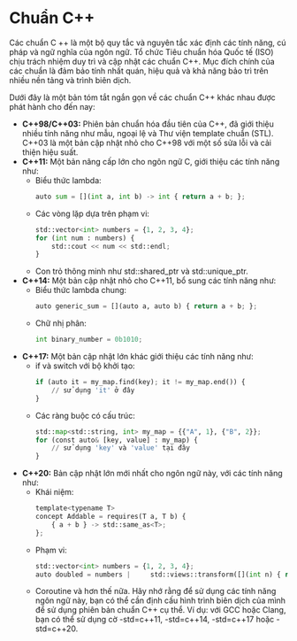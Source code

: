 # Chuẩn C++
Các chuẩn C ++ là một bộ quy tắc và nguyên tắc xác định các tính năng, cú pháp và ngữ nghĩa của ngôn ngữ. Tổ chức Tiêu chuẩn hóa Quốc tế (ISO) chịu trách nhiệm duy trì và cập nhật các chuẩn C++. Mục đích chính của các chuẩn là đảm bảo tính nhất quán, hiệu quả và khả năng bảo trì trên nhiều nền tảng và trình biên dịch.

Dưới đây là một bản tóm tắt ngắn gọn về các chuẩn C++ khác nhau được phát hành cho đến nay:
- **C++98/C++03:** Phiên bản chuẩn hóa đầu tiên của C++, đã giới thiệu nhiều tính năng như mẫu, ngoại lệ và Thư viện template chuẩn (STL). C++03 là một bản cập nhật nhỏ cho C++98 với một số sửa lỗi và cải thiện hiệu suất.
- **C++11:** Một bản nâng cấp lớn cho ngôn ngữ C, giới thiệu các tính năng như:
  - Biểu thức lambda:
    ~~~python
    auto sum = [](int a, int b) -> int { return a + b; };
    ~~~
  - Các vòng lặp dựa trên phạm vi:
    ~~~python
    std::vector<int> numbers = {1, 2, 3, 4};
    for (int num : numbers) {
        std::cout << num << std::endl;
    }
    ~~~
  - Con trỏ thông minh như std::shared_ptr và std::unique_ptr.
- **C++14:** Một bản cập nhật nhỏ cho C++11, bổ sung các tính năng như:
  - Biểu thức lambda chung:
    ~~~python
    auto generic_sum = [](auto a, auto b) { return a + b; };
    ~~~
  - Chữ nhị phân:
    ~~~python
    int binary_number = 0b1010;
    ~~~
- **C++17:** Một bản cập nhật lớn khác giới thiệu các tính năng như:
  - if và switch với bộ khởi tạo:
    ~~~python
    if (auto it = my_map.find(key); it != my_map.end()) {
        // sử dụng 'it' ở đây
    }
    ~~~
  - Các ràng buộc có cấu trúc:
    ~~~python
    std::map<std::string, int> my_map = {{"A", 1}, {"B", 2}};
    for (const auto& [key, value] : my_map) {
        // sử dụng 'key' và 'value' tại đây
    }
    ~~~
- **C++20:** Bản cập nhật lớn mới nhất cho ngôn ngữ này, với các tính năng như:
  - Khái niệm:
    ~~~python
    template<typename T>
    concept Addable = requires(T a, T b) {
        { a + b } -> std::same_as<T>;
    };
    ~~~
  - Phạm vi:
    ~~~python
    std::vector<int> numbers = {1, 2, 3, 4};
    auto doubled = numbers |     std::views::transform([](int n) { return n * 2; });
    ~~~
  - Coroutine và hơn thế nữa.
Hãy nhớ rằng để sử dụng các tính năng ngôn ngữ này, bạn có thể cần định cấu hình trình biên dịch của mình để sử dụng phiên bản chuẩn C++ cụ thể. Ví dụ: với GCC hoặc Clang, bạn có thể sử dụng cờ -std=c++11, -std=c++14, -std=c++17 hoặc -std=c++20.